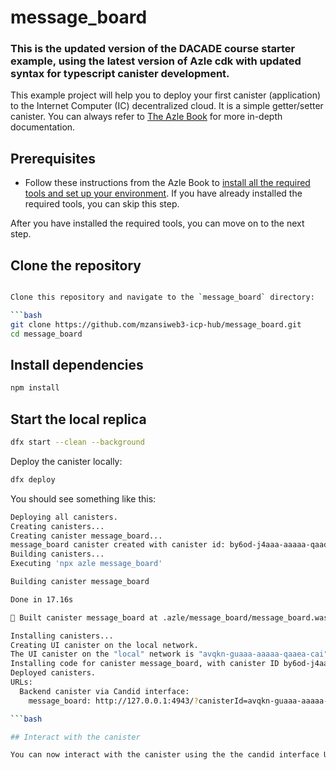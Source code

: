 # message_board

### This is the updated version of the DACADE course starter example, using the latest version of Azle cdk with updated syntax for typescript canister development.

This example project will help you to deploy your first canister (application) to the Internet Computer (IC) decentralized cloud. It is a simple getter/setter canister. You can always refer to [The Azle Book](https://demergent-labs.github.io/azle/) for more in-depth documentation.

## Prerequisites

- Follow these instructions from the Azle Book to [install all the required tools and set up your environment](https://demergent-labs.github.io/azle/installation.html). If you have already installed the required tools, you can skip this step.


After you have installed the required tools, you can move on to the next step.

## Clone the repository

```bash

Clone this repository and navigate to the `message_board` directory:

```bash
git clone https://github.com/mzansiweb3-icp-hub/message_board.git
cd message_board
```

## Install dependencies

```bash
npm install
```

## Start the local replica

```bash
dfx start --clean --background
```

Deploy the canister locally:

```bash
dfx deploy
```

You should see something like this:

```bash
Deploying all canisters.
Creating canisters...
Creating canister message_board...
message_board canister created with canister id: by6od-j4aaa-aaaaa-qaadq-cai
Building canisters...
Executing 'npx azle message_board'

Building canister message_board

Done in 17.16s

🎉 Built canister message_board at .azle/message_board/message_board.wasm

Installing canisters...
Creating UI canister on the local network.
The UI canister on the "local" network is "avqkn-guaaa-aaaaa-qaaea-cai"
Installing code for canister message_board, with canister ID by6od-j4aaa-aaaaa-qaadq-cai
Deployed canisters.
URLs:
  Backend canister via Candid interface:
    message_board: http://127.0.0.1:4943/?canisterId=avqkn-guaaa-aaaaa-qaaea-cai&id=by6od-j4aaa-aaaaa-qaadq-cai

```bash

## Interact with the canister

You can now interact with the canister using the the candid interface URL provided in the output above.

